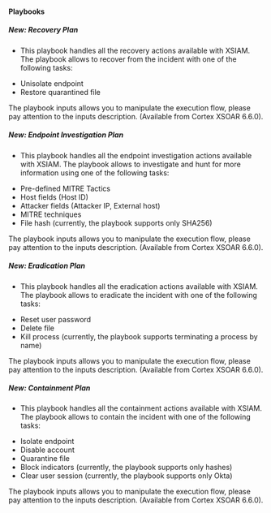 
#### Playbooks
##### New: Recovery Plan
- This playbook handles all the recovery actions available with XSIAM.
The playbook allows to recover  from the incident with one of the following tasks:
* Unisolate endpoint
* Restore quarantined file

The playbook inputs allows you to manipulate the execution flow, please pay attention to the inputs description. (Available from Cortex XSOAR 6.6.0).
##### New: Endpoint Investigation Plan
- This playbook handles all the endpoint investigation actions available with XSIAM.
The playbook allows to investigate and hunt for more information using one of the following tasks:
* Pre-defined MITRE Tactics
* Host fields (Host ID)
* Attacker fields (Attacker IP, External host)
* MITRE techniques
* File hash (currently, the playbook supports only SHA256)

The playbook inputs allows you to manipulate the execution flow, please pay attention to the inputs description. (Available from Cortex XSOAR 6.6.0).
##### New: Eradication Plan
- This playbook handles all the eradication actions available with XSIAM.
The playbook allows to eradicate the incident with one of the following tasks:
* Reset user password
* Delete file
* Kill process (currently, the playbook supports terminating a process by name)

The playbook inputs allows you to manipulate the execution flow, please pay attention to the inputs description. (Available from Cortex XSOAR 6.6.0).
##### New: Containment Plan
- This playbook handles all the containment actions available with XSIAM.
The playbook allows to contain the incident with one of the following tasks:
* Isolate endpoint
* Disable account
* Quarantine file
* Block indicators (currently, the playbook supports only hashes)
* Clear user session (currently, the playbook supports only Okta)

The playbook inputs allows you to manipulate the execution flow, please pay attention to the inputs description. (Available from Cortex XSOAR 6.6.0).
